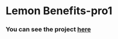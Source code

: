 # Lemon Benefits-pro1
### You can see the project [here](https://saifhayek.github.io/Lemon-Benefits-pro1/)
